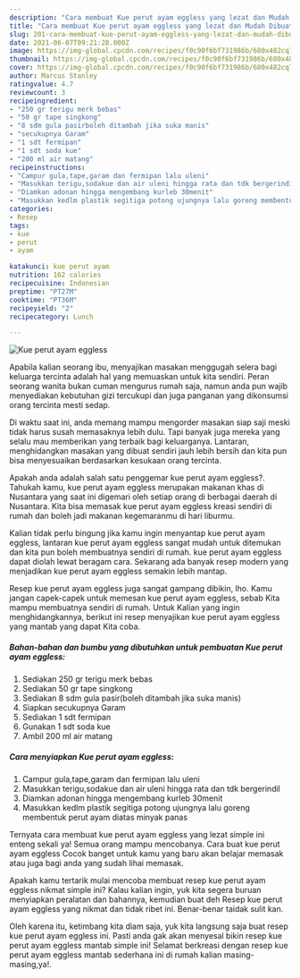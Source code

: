 ```yaml
---
description: "Cara membuat Kue perut ayam eggless yang lezat dan Mudah Dibuat"
title: "Cara membuat Kue perut ayam eggless yang lezat dan Mudah Dibuat"
slug: 201-cara-membuat-kue-perut-ayam-eggless-yang-lezat-dan-mudah-dibuat
date: 2021-06-07T09:21:28.000Z
image: https://img-global.cpcdn.com/recipes/f0c90f6bf731986b/680x482cq70/kue-perut-ayam-eggless-foto-resep-utama.jpg
thumbnail: https://img-global.cpcdn.com/recipes/f0c90f6bf731986b/680x482cq70/kue-perut-ayam-eggless-foto-resep-utama.jpg
cover: https://img-global.cpcdn.com/recipes/f0c90f6bf731986b/680x482cq70/kue-perut-ayam-eggless-foto-resep-utama.jpg
author: Marcus Stanley
ratingvalue: 4.7
reviewcount: 3
recipeingredient:
- "250 gr terigu merk bebas"
- "50 gr tape singkong"
- "8 sdm gula pasirboleh ditambah jika suka manis"
- "secukupnya Garam"
- "1 sdt fermipan"
- "1 sdt soda kue"
- "200 ml air matang"
recipeinstructions:
- "Campur gula,tape,garam dan fermipan lalu uleni"
- "Masukkan terigu,sodakue dan air uleni hingga rata dan tdk bergerindil"
- "Diamkan adonan hingga mengembang kurleb 30menit"
- "Masukkan kedlm plastik segitiga potong ujungnya lalu goreng membentuk perut ayam diatas minyak panas"
categories:
- Resep
tags:
- kue
- perut
- ayam

katakunci: kue perut ayam 
nutrition: 162 calories
recipecuisine: Indonesian
preptime: "PT27M"
cooktime: "PT36M"
recipeyield: "2"
recipecategory: Lunch

---
```



![Kue perut ayam eggless](https://img-global.cpcdn.com/recipes/f0c90f6bf731986b/680x482cq70/kue-perut-ayam-eggless-foto-resep-utama.jpg)

Apabila kalian seorang ibu, menyajikan masakan menggugah selera bagi keluarga tercinta adalah hal yang memuaskan untuk kita sendiri. Peran seorang  wanita bukan cuman mengurus rumah saja, namun anda pun wajib menyediakan kebutuhan gizi tercukupi dan juga panganan yang dikonsumsi orang tercinta mesti sedap.

Di waktu  saat ini, anda memang mampu mengorder masakan siap saji meski tidak harus susah memasaknya lebih dulu. Tapi banyak juga mereka yang selalu mau memberikan yang terbaik bagi keluarganya. Lantaran, menghidangkan masakan yang dibuat sendiri jauh lebih bersih dan kita pun bisa menyesuaikan berdasarkan kesukaan orang tercinta. 



Apakah anda adalah salah satu penggemar kue perut ayam eggless?. Tahukah kamu, kue perut ayam eggless merupakan makanan khas di Nusantara yang saat ini digemari oleh setiap orang di berbagai daerah di Nusantara. Kita bisa memasak kue perut ayam eggless kreasi sendiri di rumah dan boleh jadi makanan kegemaranmu di hari liburmu.

Kalian tidak perlu bingung jika kamu ingin menyantap kue perut ayam eggless, lantaran kue perut ayam eggless sangat mudah untuk ditemukan dan kita pun boleh membuatnya sendiri di rumah. kue perut ayam eggless dapat diolah lewat beragam cara. Sekarang ada banyak resep modern yang menjadikan kue perut ayam eggless semakin lebih mantap.

Resep kue perut ayam eggless juga sangat gampang dibikin, lho. Kamu jangan capek-capek untuk memesan kue perut ayam eggless, sebab Kita mampu membuatnya sendiri di rumah. Untuk Kalian yang ingin menghidangkannya, berikut ini resep menyajikan kue perut ayam eggless yang mantab yang dapat Kita coba.

<!--inarticleads1-->

##### Bahan-bahan dan bumbu yang dibutuhkan untuk pembuatan Kue perut ayam eggless:

1. Sediakan 250 gr terigu merk bebas
1. Sediakan 50 gr tape singkong
1. Sediakan 8 sdm gula pasir(boleh ditambah jika suka manis)
1. Siapkan secukupnya Garam
1. Sediakan 1 sdt fermipan
1. Gunakan 1 sdt soda kue
1. Ambil 200 ml air matang




<!--inarticleads2-->

##### Cara menyiapkan Kue perut ayam eggless:

1. Campur gula,tape,garam dan fermipan lalu uleni
1. Masukkan terigu,sodakue dan air uleni hingga rata dan tdk bergerindil
1. Diamkan adonan hingga mengembang kurleb 30menit
1. Masukkan kedlm plastik segitiga potong ujungnya lalu goreng membentuk perut ayam diatas minyak panas




Ternyata cara membuat kue perut ayam eggless yang lezat simple ini enteng sekali ya! Semua orang mampu mencobanya. Cara buat kue perut ayam eggless Cocok banget untuk kamu yang baru akan belajar memasak atau juga bagi anda yang sudah lihai memasak.

Apakah kamu tertarik mulai mencoba membuat resep kue perut ayam eggless nikmat simple ini? Kalau kalian ingin, yuk kita segera buruan menyiapkan peralatan dan bahannya, kemudian buat deh Resep kue perut ayam eggless yang nikmat dan tidak ribet ini. Benar-benar taidak sulit kan. 

Oleh karena itu, ketimbang kita diam saja, yuk kita langsung saja buat resep kue perut ayam eggless ini. Pasti anda gak akan menyesal bikin resep kue perut ayam eggless mantab simple ini! Selamat berkreasi dengan resep kue perut ayam eggless mantab sederhana ini di rumah kalian masing-masing,ya!.

